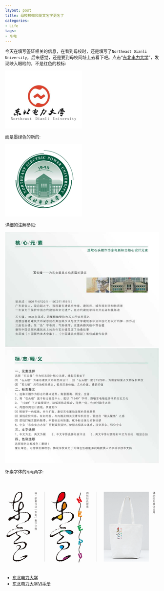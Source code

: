 ```yaml
---
layout: post
title: 母校校徽和英文名字更名了
categories:
- Life
tags:
- 东电
---
```


今天在填写签证相关的信息，在看到母校时，还是填写了`Northeast Dianli University`，后来感觉，还是要到母校网址上去看下吧。点击“[东北电力大学](www.nedu.edu.cn)”，发现映入眼睑的，不是红色的校标:

<img src="/images/nedu1.jpg" alt="东北电力大学老校标" width="50%" height="50%" />

而是墨绿色的新的:

<img src="/images/neepu2.jpg" alt="东北电力大学新校标" width="50%" height="50%" />


详细的注解参见:

<img src="/images/neepu-p1.jpg" alt="东北电力大学注解1" width="100%" height="100%" />

<img src="/images/neepu-p2.jpg" alt="东北电力大学注解2" width="100%" height="100%" />

怀素字体的`东电`两字:

<img src="/images/nd.png" alt="东电怀素字体" width="100%" height="100%" />


* [东北电力大学](http://www.neepu.edu.cn/index.htm)
* [东北电力大学VI手册](http://www.neepu.edu.cn/xqzl/xb/VIsc.htm)